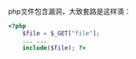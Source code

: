 php文件包含漏洞，大致套路是这样滴：
```php
<?php 
	$file = $_GET["file"]; 
	... ... 
	include($file); ?>
```
<!--stackedit_data:
eyJoaXN0b3J5IjpbMjEyMDM3MDM3NV19
-->